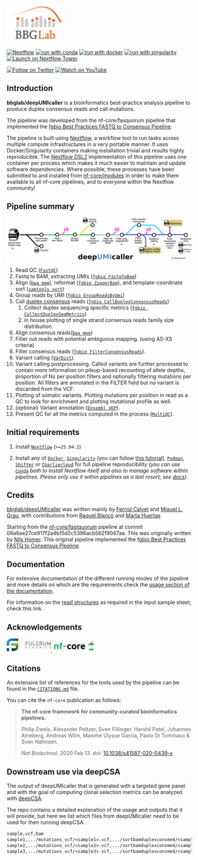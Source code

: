 # ![bbglab/deepUMIcaller](docs/images/bbglabLOGO_small.png)

<!-- 
[![GitHub Actions CI Status](https://github.com/nf-core/fastquorum/workflows/nf-core%20CI/badge.svg)](https://github.com/nf-core/fastquorum/actions?query=workflow%3A%22nf-core+CI%22)
[![GitHub Actions Linting Status](https://github.com/nf-core/fastquorum/workflows/nf-core%20linting/badge.svg)](https://github.com/nf-core/fastquorum/actions?query=workflow%3A%22nf-core+linting%22)
[![AWS CI](https://img.shields.io/badge/CI%20tests-full%20size-FF9900?logo=Amazon%20AWS)](https://nf-co.re/fastquorum/results)
[![Cite with Zenodo](http://img.shields.io/badge/DOI-10.5281/zenodo.XXXXXXX-1073c8)](https://doi.org/10.5281/zenodo.XXXXXXX)
-->

[![Nextflow](https://img.shields.io/badge/nextflow%20DSL2-%E2%89%A525.04.1-23aa62.svg)](https://www.nextflow.io/)
[![run with conda](http://img.shields.io/badge/run%20with-conda-3EB049?logo=anaconda)](https://docs.conda.io/en/latest/)
[![run with docker](https://img.shields.io/badge/run%20with-docker-0db7ed?logo=docker)](https://www.docker.com/)
[![run with singularity](https://img.shields.io/badge/run%20with-singularity-1d355c.svg)](https://sylabs.io/docs/)
[![Launch on Nextflow Tower](https://img.shields.io/badge/Launch%20%F0%9F%9A%80-Nextflow%20Tower-%234256e7)](https://tower.nf/launch?pipeline=https://github.com/bbglab/deepUMIcaller)

[![Follow on Twitter](http://img.shields.io/badge/twitter-%40bbglab-1DA1F2?logo=twitter)](https://twitter.com/bbglab)
[![Watch on YouTube](http://img.shields.io/badge/youtube-bbglab-FF0000?logo=youtube)](https://www.youtube.com/@bcnbglab)

## Introduction

**bbglab/deepUMIcaller** is a bioinformatics best-practice analysis pipeline to produce duplex consensus reads and call mutations.

The pipeline was developed from the nf-core/fasquorum pipeline that implemented the [fgbio Best Practices FASTQ to Consensus Pipeline][fgbio-best-practices-link].

The pipeline is built using [Nextflow](https://www.nextflow.io), a workflow tool to run tasks across multiple compute infrastructures in a very portable manner. It uses Docker/Singularity containers making installation trivial and results highly reproducible. The [Nextflow DSL2](https://www.nextflow.io/docs/latest/dsl2.html) implementation of this pipeline uses one container per process which makes it much easier to maintain and update software dependencies. Where possible, these processes have been submitted to and installed from [nf-core/modules](https://github.com/nf-core/modules) in order to make them available to all nf-core pipelines, and to everyone within the Nextflow community!

<!-- TODO nf-core: Add full-sized test dataset and amend the paragraph below if applicable -->

## Pipeline summary

![deepUMIcaller_diagram](docs/images/deepUMIcaller.png)

<!-- TODO nf-core: Fill in short bullet-pointed list of the default steps in the pipeline -->
1. Read QC ([`FastQC`](https://www.bioinformatics.babraham.ac.uk/projects/fastqc/))
2. Fastq to BAM, extracting UMIs ([`fgbio FastqToBam`](http://fulcrumgenomics.github.io/fgbio/tools/latest/FastqToBam.html))
3. Align ([`bwa mem`](https://github.com/lh3/bwa)), reformat ([`fgbio ZipperBam`](http://fulcrumgenomics.github.io/fgbio/tools/latest/ZipperBam.html)), and template-coordinate sort ([`samtools sort`](http://www.htslib.org/doc/samtools.html))
4. Group reads by UMI ([`fgbio GroupReadsByUmi`](http://fulcrumgenomics.github.io/fgbio/tools/latest/GroupReadsByUmi.html))
5. Call [duplex consensus][duplex-seq-link] reads ([`fgbio CallDuplexConsensusReads`](http://fulcrumgenomics.github.io/fgbio/tools/latest/CallDuplexConsensusReads.html))
      1. Collect duplex sequencing specific metrics ([`fgbio CollectDuplexSeqMetrics`](http://fulcrumgenomics.github.io/fgbio/tools/latest/CollectDuplexSeqMetrics.html))
      2. In house plotting of single strand consensus reads family size distribution.
6. Align consensus reads([`bwa mem`](https://github.com/lh3/bwa))
7. Filter out reads with potential ambiguous mapping. (using AS-XS criteria)
8. Filter consensus reads ([`fgbio FilterConsensusReads`](http://fulcrumgenomics.github.io/fgbio/tools/latest/FilterConsensusReads.html)).
9. Variant calling ([`VarDict`](https://github.com/AstraZeneca-NGS/VarDictJava)).
10. Variant calling postprocessing. Called variants are further processed to contain more information on pileup-based recounting of allele depths, proportion of Ns per position filters and optionally filtering mutations per position. All filters are annotated in the FILTER field but no variant is discarded from the VCF.
11. Plotting of somatic variants. Plotting mutations per position in read as a QC to look for enrichment and plotting mutational profile as well.
12. (optional) Variant annotation ([`Ensembl VEP`](https://www.ensembl.org/info/docs/tools/vep/index.html)).
13. Present QC for all the metrics computed in the process ([`MultiQC`](http://multiqc.info/)).

## Initial requirements

1. Install [`Nextflow`](https://www.nextflow.io/docs/latest/getstarted.html#installation) (`>=25.04.2`)

2. Install any of [`Docker`](https://docs.docker.com/engine/installation/), [`Singularity`](https://www.sylabs.io/guides/3.0/user-guide/) (you can follow [this tutorial](https://singularity-tutorial.github.io/01-installation/)), [`Podman`](https://podman.io/), [`Shifter`](https://nersc.gitlab.io/development/shifter/how-to-use/) or [`Charliecloud`](https://hpc.github.io/charliecloud/) for full pipeline reproducibility _(you can use [`Conda`](https://conda.io/miniconda.html) both to install Nextflow itself and also to manage software within pipelines. Please only use it within pipelines as a last resort; see [docs](https://nf-co.re/usage/configuration#basic-configuration-profiles))_.

## Credits

[bbglab/deepUMIcaller](https://github.com/bbglab/deepUMIcaller) was written mainly by [Ferriol Calvet](https://github.com/FerriolCalvet) and [Miquel L. Grau](https://github.com/migrau), with contributions from [Raquel Blanco](https://github.com/rblancomi) and [Marta Huertas](https://github.com/m-huertasp)

Starting from the [nf-core/fastquorum](https://github.com/nf-core/fastquorum) pipeline at commit 09a6ae27ce917f2a4b15d2c5396acb562f9047aa. This was originally written by [Nils Homer](https://github.com/nh13). This original pipeline implemented the [fgbio Best Practices FASTQ to Consensus Pipeline][fgbio-best-practices-link].

## Documentation

For extensive documentation of the different running modes of the pipeline and more details on which are the requirements check the [usage section of the documentation](docs/usage.md).

For information on the [read structures](https://github.com/fulcrumgenomics/fgbio/wiki/Read-Structures) as required in the input sample sheet, check this link.

## Acknowledgements

<a href="https://fulcrumgenomics.com">
  <img src="docs/images/Fulcrum.svg" alt="Fulcrum Genomics" width="120">
</a>


<a href="http://nf-co.re">
  <img src="docs/images/nf-core-logo.png" alt="nf-core" width="120">
</a>

## Citations

An extensive list of references for the tools used by the pipeline can be found in the [`CITATIONS.md`](CITATIONS.md) file.

You can cite the `nf-core` publication as follows:

> **The nf-core framework for community-curated bioinformatics pipelines.**
>
> Philip Ewels, Alexander Peltzer, Sven Fillinger, Harshil Patel, Johannes Alneberg, Andreas Wilm, Maxime Ulysse Garcia, Paolo Di Tommaso & Sven Nahnsen.
>
> _Nat Biotechnol._ 2020 Feb 13. doi: [10.1038/s41587-020-0439-x](https://dx.doi.org/10.1038/s41587-020-0439-x).

[fgbio-best-practices-link]: https://github.com/fulcrumgenomics/fgbio/blob/main/docs/best-practice-consensus-pipeline.md
[duplex-seq-link]: https://en.wikipedia.org/wiki/Duplex_sequencing

## Downstream use via deepCSA

The output of deepUMIcaller that is generated with a targeted gene panel and with the goal of computing clonal selection metrics can be analyzed with [deepCSA](https://https://github.com/bbglab/deepCSA).

The repo contains a detailed explanation of the usage and outputs that it will provide, but here we list which files from deepUMIcaller need to be used for then running deepCSA.

```csv
sample,vcf,bam
sample1,.../mutations_vcf/<sample1>.vcf,.../sortbamduplexconsmed/<sample1>.bam
sample2,.../mutations_vcf/<sample2>.vcf,.../sortbamduplexconsmed/<sample2>.bam
sample3,.../mutations_vcf/<sample3>.vcf,.../sortbamduplexconsmed/<sample3>.bam
```